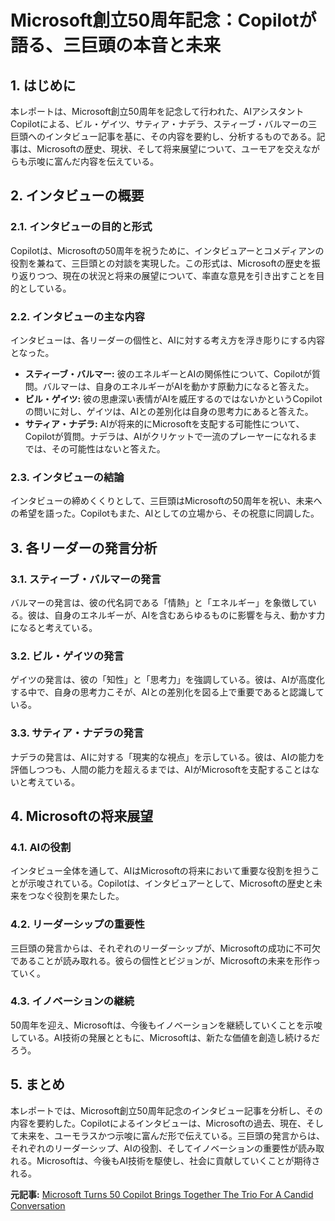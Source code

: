 # Microsoft創立50周年記念：Copilotが語る、三巨頭の本音と未来

## 1. はじめに

本レポートは、Microsoft創立50周年を記念して行われた、AIアシスタントCopilotによる、ビル・ゲイツ、サティア・ナデラ、スティーブ・バルマーの三巨頭へのインタビュー記事を基に、その内容を要約し、分析するものである。記事は、Microsoftの歴史、現状、そして将来展望について、ユーモアを交えながらも示唆に富んだ内容を伝えている。

## 2. インタビューの概要

### 2.1. インタビューの目的と形式

Copilotは、Microsoftの50周年を祝うために、インタビュアーとコメディアンの役割を兼ねて、三巨頭との対談を実現した。この形式は、Microsoftの歴史を振り返りつつ、現在の状況と将来の展望について、率直な意見を引き出すことを目的としている。

### 2.2. インタビューの主な内容

インタビューは、各リーダーの個性と、AIに対する考え方を浮き彫りにする内容となった。

* **スティーブ・バルマー:** 彼のエネルギーとAIの関係性について、Copilotが質問。バルマーは、自身のエネルギーがAIを動かす原動力になると答えた。
* **ビル・ゲイツ:** 彼の思慮深い表情がAIを威圧するのではないかというCopilotの問いに対し、ゲイツは、AIとの差別化は自身の思考力にあると答えた。
* **サティア・ナデラ:** AIが将来的にMicrosoftを支配する可能性について、Copilotが質問。ナデラは、AIがクリケットで一流のプレーヤーになれるまでは、その可能性はないと答えた。

### 2.3. インタビューの結論

インタビューの締めくくりとして、三巨頭はMicrosoftの50周年を祝い、未来への希望を語った。Copilotもまた、AIとしての立場から、その祝意に同調した。

## 3. 各リーダーの発言分析

### 3.1. スティーブ・バルマーの発言

バルマーの発言は、彼の代名詞である「情熱」と「エネルギー」を象徴している。彼は、自身のエネルギーが、AIを含むあらゆるものに影響を与え、動かす力になると考えている。

### 3.2. ビル・ゲイツの発言

ゲイツの発言は、彼の「知性」と「思考力」を強調している。彼は、AIが高度化する中で、自身の思考力こそが、AIとの差別化を図る上で重要であると認識している。

### 3.3. サティア・ナデラの発言

ナデラの発言は、AIに対する「現実的な視点」を示している。彼は、AIの能力を評価しつつも、人間の能力を超えるまでは、AIがMicrosoftを支配することはないと考えている。

## 4. Microsoftの将来展望

### 4.1. AIの役割

インタビュー全体を通して、AIはMicrosoftの将来において重要な役割を担うことが示唆されている。Copilotは、インタビュアーとして、Microsoftの歴史と未来をつなぐ役割を果たした。

### 4.2. リーダーシップの重要性

三巨頭の発言からは、それぞれのリーダーシップが、Microsoftの成功に不可欠であることが読み取れる。彼らの個性とビジョンが、Microsoftの未来を形作っていく。

### 4.3. イノベーションの継続

50周年を迎え、Microsoftは、今後もイノベーションを継続していくことを示唆している。AI技術の発展とともに、Microsoftは、新たな価値を創造し続けるだろう。

## 5. まとめ

本レポートでは、Microsoft創立50周年記念のインタビュー記事を分析し、その内容を要約した。Copilotによるインタビューは、Microsoftの過去、現在、そして未来を、ユーモラスかつ示唆に富んだ形で伝えている。三巨頭の発言からは、それぞれのリーダーシップ、AIの役割、そしてイノベーションの重要性が読み取れる。Microsoftは、今後もAI技術を駆使し、社会に貢献していくことが期待される。


**元記事:** [Microsoft Turns 50 Copilot Brings Together The Trio For A Candid Conversation](https://www.bizzbuzz.news/technology/microsoft-turns-50-copilot-brings-together-the-trio-for-a-candid-conversation-1357510)